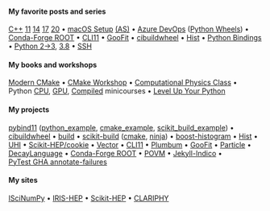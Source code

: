 

#### My favorite posts and series
[C++](https://iscinumpy.gitlab.io/tags/cppxx)&nbsp;[11](https://iscinumpy.gitlab.io/post/cpp-11)&nbsp;[14](https://iscinumpy.gitlab.io/post/cpp-14)&nbsp;[17](https://iscinumpy.gitlab.io/post/cpp-17)&nbsp;[20](https://iscinumpy.gitlab.io/post/cpp-20) &bullet;
[macOS&nbsp;Setup](https://iscinumpy.gitlab.io/post/setup-a-new-mac) [(AS)](https://iscinumpy.gitlab.io/post/setup-apple-silicon) &bullet;
[Azure&nbsp;DevOps](https://iscinumpy.gitlab.io/categories/azure-devops)
([Python&nbsp;Wheels](https://iscinumpy.gitlab.io/post/azure-devops-python-wheels)) &bullet;
[Conda-Forge&nbsp;ROOT](https://iscinumpy.gitlab.io/post/root-conda) &bullet;
[CLI11](https://iscinumpy.gitlab.io/tags/cli11) &bullet;
[GooFit](https://iscinumpy.gitlab.io/tags/goofit) &bullet;
[cibuildwheel](https://iscinumpy.gitlab.io/tags/cibuildwheel) &bullet;
[Hist](https://iscinumpy.gitlab.io/tags/hist) &bullet;
[Python&nbsp;Bindings](https://iscinumpy.gitlab.io/tags/bindings) &bullet;
[Python&nbsp;2&rarr;3](https://iscinumpy.gitlab.io/post/python-3-upgrade),&nbsp;[3.8](https://iscinumpy.gitlab.io/post/python-38) &bullet;
[SSH](https://iscinumpy.gitlab.io/post/setting-up-ssh-forwarding/)

#### My books and workshops
[Modern&nbsp;CMake](https://cliutils.gitlab.io/modern-cmake/) &bullet;
[CMake&nbsp;Workshop](https://hsf-training.github.io/hsf-training-cmake-webpage/) &bullet;
[Computational Physics Class](https://henryiii.github.io/compclass) &bullet;
Python [CPU](https://github.com/henryiii/python-performance-minicourse),
[GPU](https://github.com/henryiii/pygpu-minicourse),
[Compiled](https://github.com/henryiii/python-compiled-minicourse) minicourses &bullet;
[Level&nbsp;Up Your Python](https://henryiii.github.io/level-up-your-python)

#### My projects
[pybind11](https://pybind11.readthedocs.io)
   ([python_example](https://github.com/pybind/python_example),
    [cmake_example](https://github.com/pybind/cmake_example),
    [scikit_build_example](https://github.com/pybind/scikit_build_example)) &bullet;
[cibuildwheel](https://cibuildwheel.readthedocs.io) &bullet;
[build](https://pypa-build.readthedocs.io) &bullet;
[scikit-build](https://github.com/scikit-build/scikit-build)
  ([cmake](https://github.com/scikit-build/cmake-python-distributions),
   [ninja](https://github.com/scikit-build/ninja-python-distributions)) &bullet;
[boost-histogram](https://github.com/scikit-hep/boost-histogram) &bullet;
[Hist](https://github.com/scikit-hep/hist) &bullet;
[UHI](https://github.com/scikit-hep/uhi) &bullet;
[Scikit-HEP/cookie](https://github.com/scikit-hep/cookie) &bullet;
[Vector](https://github.com/scikit-hep/vector) &bullet;
[CLI11](https://github.com/CLIUtils/CLI11) &bullet;
[Plumbum](https://plumbum.readthedocs.io/en/latest) &bullet;
[GooFit](https://github.com/GooFit/GooFit) &bullet;
[Particle](https://github.com/scikit-hep/particle) &bullet;
[DecayLanguage](https://github.com/scikit-hep/decaylanguage) &bullet;
[Conda-Forge&nbsp;ROOT](https://github.com/conda-forge/root-feedstock) &bullet;
[POVM](https://github.com/Princeton-Penn-Vents/princeton-penn-flowmeter) &bullet;
[Jekyll-Indico](https://github.com/iris-hep/jekyll-indico) &bullet;
[PyTest&nbsp;GHA&nbsp;annotate-failures](https://github.com/utgwkk/pytest-github-actions-annotate-failures)

#### My sites
[ISciNumPy](https://iscinumpy.gitlab.io) &bullet;
[IRIS-HEP](https://iris-hep.org) &bullet;
[Scikit-HEP](https://scikit-hep.org) &bullet;
[CLARIPHY](https://clariphy.org)

